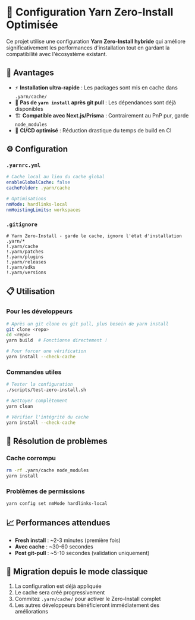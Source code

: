 # 🚀 Configuration Yarn Zero-Install Optimisée

Ce projet utilise une configuration **Yarn Zero-Install hybride** qui améliore significativement les performances d'installation tout en gardant la compatibilité avec l'écosystème existant.

## 🎯 Avantages

- ⚡ **Installation ultra-rapide** : Les packages sont mis en cache dans `.yarn/cache/`
- 🔄 **Pas de `yarn install` après git pull** : Les dépendances sont déjà disponibles
- 🏗️ **Compatible avec Next.js/Prisma** : Contrairement au PnP pur, garde `node_modules`
- 🚀 **CI/CD optimisé** : Réduction drastique du temps de build en CI

## ⚙️ Configuration

### `.yarnrc.yml`
```yaml
# Cache local au lieu du cache global
enableGlobalCache: false
cacheFolder: .yarn/cache

# Optimisations
nmMode: hardlinks-local
nmHoistingLimits: workspaces
```

### `.gitignore`
```gitignore
# Yarn Zero-Install - garde le cache, ignore l'état d'installation
.yarn/*
!.yarn/cache
!.yarn/patches
!.yarn/plugins
!.yarn/releases
!.yarn/sdks
!.yarn/versions
```

## 📋 Utilisation

### Pour les développeurs
```bash
# Après un git clone ou git pull, plus besoin de yarn install
git clone <repo>
cd <repo>
yarn build  # Fonctionne directement !

# Pour forcer une vérification
yarn install --check-cache
```

### Commandes utiles
```bash
# Tester la configuration
./scripts/test-zero-install.sh

# Nettoyer complètement
yarn clean

# Vérifier l'intégrité du cache
yarn install --check-cache
```

## 🔧 Résolution de problèmes

### Cache corrompu
```bash
rm -rf .yarn/cache node_modules
yarn install
```

### Problèmes de permissions
```bash
yarn config set nmMode hardlinks-local
```

## 📈 Performances attendues

- **Fresh install** : ~2-3 minutes (première fois)
- **Avec cache** : ~30-60 secondes
- **Post git-pull** : ~5-10 secondes (validation uniquement)

## 🚀 Migration depuis le mode classique

1. La configuration est déjà appliquée
2. Le cache sera créé progressivement
3. Commitez `.yarn/cache/` pour activer le Zero-Install complet
4. Les autres développeurs bénéficieront immédiatement des améliorations
